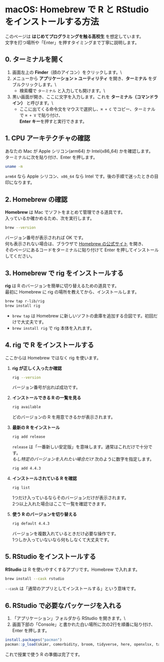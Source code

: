 # macOS: Homebrew で R と RStudio をインストールする方法

このページは **はじめてプログラミングを触る高校生** を想定しています。\
文字を打つ場所や「Enter」を押すタイミングまで丁寧に説明します。

## 0. ターミナルを開く

1. 画面左上の **Finder**（顔のアイコン）をクリックします。\
2. メニューから **アプリケーション > ユーティリティ** を開き、**ターミナル** をダブルクリックします。\
   - 検索欄で `ターミナル` と入力しても開けます。\
3. 黒い画面が開き、ここに文字を入力します。これを **ターミナル（コマンドライン）** と呼びます。\
   - ここに出てくる命令文をマウスで選択し、`⌘ + C` でコピー、ターミナルで `⌘ + V` で貼り付け、\
     **Enter キー**を押すと実行できます。

## 1. CPU アーキテクチャの確認

あなたの Mac が Apple シリコン(arm64) か Intel(x86_64) かを確認します。\
ターミナルに次を貼り付け、Enter を押します。

```bash
uname -m
```

`arm64` なら Apple シリコン、`x86_64` なら Intel です。後の手順で迷ったときの目印になります。

## 2. Homebrew の確認

**Homebrew** は Mac でソフトをまとめて管理できる道具です。\
入っているか確かめるため、次を実行します。

```bash
brew --version
```

バージョン番号が表示されれば OK です。\
何も表示されない場合は、ブラウザで [Homebrew の公式サイト](https://brew.sh/) を開き、\
そのページにあるコードをターミナルに貼り付けて Enter を押してインストールしてください。

## 3. Homebrew で rig をインストールする

**rig** は R のバージョンを簡単に切り替えるための道具です。\
最初に Homebrew に rig の場所を教えてから、インストールします。

```bash
brew tap r-lib/rig
brew install rig
```

- `brew tap` は Homebrew に新しいソフトの倉庫を追加する合図です。初回だけで大丈夫です。
- `brew install rig` で rig 本体を入れます。

## 4. rig で R をインストールする

ここからは Homebrew ではなく rig を使います。

1. **rig が正しく入ったか確認**

    ```bash
    rig --version
    ```

    バージョン番号が出れば成功です。

2. **インストールできる R の一覧を見る**

    ```bash
    rig available
    ```

    どのバージョンの R を用意できるかが表示されます。

3. **最新の R をインストール**

    ```bash
    rig add release
    ```

    `release` は「一番新しい安定版」を意味します。通常はこれだけで十分です。\
    *もし特定のバージョンを入れたい場合だけ* 次のように数字を指定します。

    ```bash
    rig add 4.4.3
    ```

4. **インストールされている R を確認**

    ```bash
    rig list
    ```

    1つだけ入っているならそのバージョンだけが表示されます。\
    2つ以上入れた場合はここで一覧を確認できます。

5. **使う R のバージョンを切り替える**

    ```bash
    rig default 4.4.3
    ```

    バージョンを複数入れているときだけ必要な操作です。\
    1つしか入っていないなら何もしなくて大丈夫です。

## 5. RStudio をインストールする

**RStudio** は R を使いやすくするアプリです。Homebrew で入れます。

```bash
brew install --cask rstudio
```

`--cask` は「通常のアプリとしてインストールする」という意味です。

## 6. RStudio で必要なパッケージを入れる

1. 「アプリケーション」フォルダから RStudio を開きます。\
2. 画面下部の「Console」と書かれた白い場所に次の2行を順番に貼り付け、Enter を押します。

```r
install.packages("pacman")
pacman::p_load(skimr, comorbidity, broom, tidyverse, here, openxlsx, tableone)
```

これで授業で使う R の準備は完了です。

